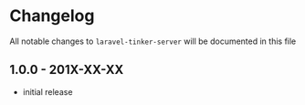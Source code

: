 # Changelog

All notable changes to `laravel-tinker-server` will be documented in this file

## 1.0.0 - 201X-XX-XX

- initial release
